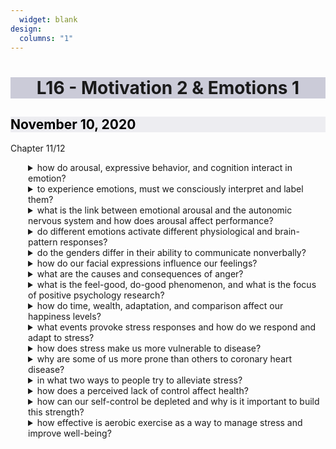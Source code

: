 ```yaml
---
  widget: blank
design:
  columns: "1"
---
```

  <h1 style="background-color: #9999b480; text-align: center;">L16 - Motivation 2 & Emotions 1</h1>
  
  <h2 style="color: black; background-color: #dddde680;"><i class="far fa-calendar-alt"></i> November 10, 2020</h2>
  
  <h7><i class="fas fa-book"></i> Chapter 11/12</h7>
  
  
  
  
  <details ><summary>how do arousal, expressive behavior, and cognition interact in emotion?</summary><!ul id="a0f75683-c52d-400a-9103-a4cc1c89f25c" class="block-color-orange_background toggle"><details ><summary>what are emotions?</summary><div id="975a671e-0ec0-4b6c-9147-3ffa6ce76906" class="">a response of the whole organism, involving physiological arousal, expressive behaviors, and conscious experience</div></details></ul><!ul id="15edcc78-e1cf-46c1-bc09-c1a4a6d55bf6" class="block-color-orange_background toggle"><details ><summary>what is the James-Lange theory?</summary><div id="f1d1a2dc-2d19-4843-aefb-58aa88014a97" class="">the theory that our experiences of emotion is not caused by the conscious perception of an event but rather the conscious perception of the physiological response to the event</div></details></ul><!ul id="7f7215f1-c785-43f1-b9a1-0a2298e026a9" class="block-color-teal_background toggle"><details ><summary>what is the Cannon-Bard theory?</summary><div id="2d118dee-99c0-4d2b-8b21-c874e616cfe1" class="">the theory that physiological and emotional experience occur simultaneously</div></details></ul></details></ul><!ul id="0f26be4c-bd99-49be-8686-851106b86256" class="block-color-teal_background toggle"><details ><summary>to experience emotions, must we consciously interpret and label them?</summary><!ul id="9d1b323c-9701-4b15-9cfe-1ef51f8c7a3d" class="block-color-teal_background toggle"><details ><summary>what is two-factor theory?</summary><div id="e169d72b-ac42-44c1-9c1d-ec32fae73324" class="">the Schachter-singer theory that to experience emotion one must be physically aroused and cognitively label the arousal</div><!ul id="0e7ee624-ee8e-41ce-86b9-d441cec294d1" class="toggle"><details ><summary>what are negative emotions?</summary><div id="0bf35151-d8d2-4aca-a3b6-82cd694ee8b6" class="">linked to the right hemisphere</div></details></ul><!ul id="20d0f522-a6a5-4c63-8083-ffbef898f876" class="toggle"><details ><summary>what are positive emotions?</summary><div id="a5bf3b4c-2b95-4bd2-88b5-378e6130208f" class="">linked to the left hemisphere</div></details></ul></details></ul><!ul id="67684c18-d080-4a6e-8e69-d07f4cede962" class="block-color-teal_background toggle"><details ><summary>does cognition always precede emotion?</summary><div id="850fb5cb-d775-4ffb-9f94-8bea222e7c01" class="">we actually have many emotional reactions apart from our interpretation of a situation</div><!ul id="a8d28a8b-2506-4694-8e93-71c3a21bd7da" class="toggle"><details ><summary>what are the two pathways our emotional responses can follow?</summary><!ul id="8b0b1015-683b-45af-9a5b-60e8480db0d2" class="toggle"><details ><summary>high road?</summary><div id="9391b70d-94b5-4280-86fd-bef44381cfd9" class="">a stimulus would travel to the cortex, then it would be analyzed and labeled before being sent out via the amygdala</div></details></ul><!ul id="d9138d39-b9a8-4a0c-8169-58e768b32f9d" class="toggle"><details ><summary>low road?</summary><div id="dd5c980a-237e-4ad4-8035-15b2324a193e" class="">a stimulus bypasses the cortex and goes straight to the amygdala; we process this outside our state of conscious awareness</div></details></ul></details></ul></details></ul><!ul id="5f8e6b6e-4e7a-4164-b84d-75108c01766f" class="block-color-teal_background toggle"><details ><summary>how is emotional interpretation similar to that of getting a drug?</summary><div id="d1761294-dfb5-4ea7-9d5a-3223c87a7544" class="">the psychological experience depends on whether you&#x27;re aware or not; you can prime your sensory pathways for interpreting the signals from your body</div></details></ul></details></ul><!ul id="73da0049-a78e-46dd-8689-6e1f00b56306" class="block-color-teal_background toggle"><details ><summary>what is the link between emotional arousal and the autonomic nervous system and how does arousal affect performance?</summary><!ul id="5e1226ee-2c3f-4552-8636-1d6422914e94" class="block-color-teal_background toggle"><details ><summary>what is the yerkes-dodson law?</summary><div id="da237ddc-2b45-4328-97d3-609a2eebc33c" class="">arousal affects performance in different ways depending on the task</div><!ul id="803f326f-d0ad-4690-aafa-03724f9dca0d" class="toggle"><details ><summary>what does the autonomic nervous system do in terms of this law?</summary><div id="e35ed54a-5212-4f8e-b665-04ed30313f16" class="">it arouses the body when exposed to a stimulus and calms it down when it passes</div></details></ul></details></ul></details></ul><!ul id="7f3acdb9-8bb6-4de2-8637-f2a3a878253b" class="block-color-teal_background toggle"><details ><summary>do different emotions activate different physiological and brain-pattern responses?</summary><!ul id="5e6ccd90-0bb8-40a5-89b3-fffa8b5c3808" class="block-color-teal_background toggle"><details ><summary>why are women better at sensing emotional cues?</summary><div id="59617669-b222-4c96-b2de-f2b2ed11b5b6" class="">across cultures, women display a greater ability to detect emotions and their nonverbal sensitivity underpins their greater emotional fluency</div></details></ul><!ul id="c673958c-95d3-406d-ab08-0c1712726e89" class="block-color-teal_background toggle"><details ><summary>how do emotions cross cultures?</summary><div id="3a3d42a3-14f1-49ee-b43b-de4847b66cea" class="">in general, our emotional expression and detection systems seem to be biologically based</div></details></ul><!ul id="3116a0a7-5056-4665-a536-ef30cb657c0e" class="block-color-teal_background toggle"><details ><summary>how do facial expressions translate across cultures?</summary><div id="eb92ff47-55af-4e81-82c9-10edd3156711" class="">facial expressions do contain &quot;accents&quot; that can provide clues to the emoter&#x27;s cultural background</div></details></ul></details></ul><!ul id="1aa3fd5b-52f2-41cc-ba32-435626d44979" class="block-color-teal_background toggle"><details ><summary>do the genders differ in their ability to communicate nonverbally?</summary><div id="8f14964a-15f0-4803-b08f-7c7343965527" class="">women generally do surpass men at reading people&#x27;s emotional cues</div><!ul id="790b6d40-2e01-42b9-80ca-c01cb3f207a7" class="toggle"><details ><summary>what helps explain women&#x27;s greater emotional literacy?</summary><div id="d4b41a80-3f2a-4041-b7a5-15ab9232bd02" class="">their nonverbal sensitivity; women are more likely to be empathetic</div></details></ul></details></ul><!ul id="281b4cda-690e-4059-ac56-249ff0c73e2f" class="block-color-teal_background toggle"><details ><summary>how do our facial expressions influence our feelings?</summary><!ul id="c3add9ff-fc9a-4abd-8b4c-4b93639c97b6" class="block-color-teal_background toggle"><details ><summary>what is the facial feedback effect?</summary><div id="627e5664-6671-44cf-adb1-244c7647f9e6" class="">the tendency of facial muscle states to trigger corresponding feelings such as fear, anger, or happiness</div></details></ul><!ul id="72581d48-57a6-4072-b90e-57d027baef66" class="block-color-teal_background toggle"><details ><summary>what is the behavior feedback effect?</summary><div id="a089ca4a-7c7c-4d88-a789-d5fc5cd6dcff" class="">the tendency of behavior to influence our own and others&#x27; thoughts, feelings, and actions</div></details></ul><!ul id="a0e42d79-fcfa-41cd-8aae-d7fda5ef4026" class="block-color-teal_background toggle"><details ><summary>why are emotions inherently social?</summary><div id="1d03f1ac-6b34-44a6-a787-fa61ca9e91e9" class="">Darwin hypothesized that this emotional expression increases the feeling of emotion that is idea for facial feedback </div></details></ul></details></ul><!ul id="9d96a0f6-17ca-4470-b80b-81761785cb96" class="block-color-teal_background toggle"><details ><summary>what are the causes and consequences of anger?</summary><!ul id="9616fb98-5a14-4df8-a201-435a26850dde" class="block-color-teal_background toggle"><details ><summary>what makes us the angriest?</summary><div id="9ebc328d-6b8e-4773-8d03-992a3aa72a78" class="">when someone harms us in an action that is willful, unjustifiable, and avoidable</div></details></ul><!ul id="3cced3c4-0744-4c9b-9f06-388eb074c437" class="block-color-teal_background toggle"><details ><summary>why do we sometimes retaliate against those who have provoked us?</summary><div id="aa5fcc23-8a2b-4901-820f-df4f69ce428e" class="">it can help us calm down, however, the chance of success is only high if the counterattack is correctly directed, justified, and not towards someone who&#x27;s intimidating</div></details></ul><!ul id="57bef3e5-4b5b-418d-b6a8-e1d721b788bc" class="block-color-teal_background toggle"><details ><summary>what is catharsis?</summary><div id="c4a03ec3-80d9-49be-969e-25a3cd872f6c" class="">emotional release; in psychology, the catharsis hypothesis maintains that &quot;releasing&quot; aggressive energy relieves aggressive urges</div><!ul id="30de7c1e-e857-4194-840b-3706d0a490de" class="toggle"><details ><summary>why is acting out our emotions going to increase our experience of them?</summary><div id="845c022f-57d6-4159-9c67-076f86304a0d" class="">this is operant conditioning in which if you&#x27;re successful in enacting your rafe, it&#x27;s going to increase your probability of doing it again AKA NEGATIVE REINFORCEMENT</div></details></ul></details></ul></details></ul><!ul id="0c8f0a0b-de93-4988-be85-b39524ab345e" class="block-color-orange_background toggle"><details ><summary>what is the feel-good, do-good phenomenon, and what is the focus of positive psychology research?</summary><!ul id="9f30a958-affe-4fcb-b64e-d8bf7f5177ad" class="block-color-teal_background toggle"><details ><summary>what is the feel-good do-good phenomenon?</summary><div id="7195585f-8f1a-40a3-b8b1-2c1f4e2f2b1a" class="">people&#x27;s tendency to be helpful when already in a good mood</div></details></ul><!ul id="08c1afbd-ba36-4c9e-8ab7-6e3ee323a081" class="toggle"><details ><summary>what is positive psychology?</summary><div id="d1474ccc-9dcb-4914-a05d-89434304c562" class="">the psychological study of flourishing, with the goals of discovering and promoting strengths and virtues that help individuals and communities to thrive</div></details></ul><!ul id="bc3af681-63b1-406f-a60d-bf606bdf1b7f" class="toggle"><details ><summary>what is subjective well-being?</summary><div id="4e23c1c4-fa03-4987-b979-2a8c56a9a1df" class="">self-perceived happiness of satisfaction with life; used along with measures of objective well-being to evaluate people&#x27;s quality of life</div></details></ul></details></ul><!ul id="c3dc7252-8ebe-4945-8b3a-a283c066fb32" class="block-color-orange_background toggle"><details ><summary>how do time, wealth, adaptation, and comparison affect our happiness levels?</summary><!ul id="7c3fed9f-bfe2-4ff8-8521-e588975c1c0e" class="block-color-teal_background toggle"><details ><summary>what happens to emotions over time?</summary><div id="ee92256c-966a-444c-839d-0e8f829a37b8" class="">ups and downs tend to balance out; we overestimate the duration of our emotions and underestimate our resiliency and capacity to adapt</div></details></ul><!ul id="a1fd63e6-09c9-48c8-b688-42db10904467" class="block-color-teal_background toggle"><details ><summary>what is the mood rebound effect?</summary><div id="13a6a67f-9fd6-43ce-b989-6aa58a71386e" class="">if you have a bad day, the next day is typically better</div></details></ul><!ul id="47b4d19b-86c0-42e9-b485-dad1710c46f2" class="block-color-teal_background toggle"><details ><summary>how do wealth and well-being affect our emotions?</summary><div id="c1ad9152-2656-4ac5-8b23-8a17d3fb2b85" class="">having a way to buy yourself out of hunger and to have a sense of control over your life does buy happiness</div></details></ul><!ul id="82ac89e0-279f-4782-9c9b-de436e1e52e5" class="block-color-red_background toggle"><details ><summary>what are the two psychological phenomena of adaptation and comparison?</summary><!ul id="fc8f4c81-173a-4e7f-892d-4063ad210b3c" class="block-color-orange_background toggle"><details ><summary>what is the adaptation-level phenomenon?</summary><div id="7d1347d4-64fa-4a98-abfa-0af29471674d" class="">our tendency to form judgments relative to a neutral level defined by our prior experience</div></details></ul><!ul id="6ae1cbe1-b931-473f-92ab-cce7a9e66c9b" class="block-color-orange_background toggle"><details ><summary>what is relative deprivation?</summary><div id="3b9394fd-f196-4288-9b01-e5278d18d02d" class="">the perception that once is worse off relative to those with whom one compares oneself</div></details></ul></details></ul><!ul id="1f3b02d4-7752-43e1-adf9-5bf43fc47114" class="block-color-teal_background toggle"><details ><summary>how much of our well-being is under genetic control?</summary><div id="a385f239-2181-4ec6-89b7-5240b7c58495" class="">50%</div></details></ul></details></ul><!ul id="6fa6d267-e5a6-4912-873f-e5a219a72b88" class="block-color-red_background toggle"><details ><summary>what events provoke stress responses and how do we respond and adapt to stress?</summary><!ul id="2ce675e1-b5d6-4d74-86bb-1402e1f09693" class="block-color-teal_background toggle"><details ><summary>what is stress?</summary><div id="c215217f-e669-4399-8bc1-b808cedba217" class="">the process by which we perceive and respond to certain events that we appraise as threatening or challenging; the opposite of happiness</div></details></ul><!ul id="6505ba14-20a8-4079-9967-468c668e5c50" class="block-color-teal_background toggle"><details ><summary>how do catastrophes stress us?</summary><div id="cd872db9-3bec-4cdd-9fe0-a0667227cf2c" class="">usually known as toxic stress, damage to emotional and physical health can be significant after things like hurricanes, floods, or wildfires</div></details></ul><!ul id="a4651ddb-a989-463a-8815-432463a1d4bf" class="block-color-teal_background toggle"><details ><summary>how do significant life changes stress us?</summary><div id="8df203a2-6161-4d78-90ed-d8ae019ad7dc" class="">stress among young adults is the highest</div></details></ul><!ul id="6d611ddb-4449-41b1-8c6c-cb37d9a76d73" class="block-color-teal_background toggle"><details ><summary>how do daily hassles stress us?</summary><div id="bc6455ce-7499-427f-87c6-aee78cc539ac" class="">everyday annoyances add up and take a toll on health and well-being</div></details></ul><!ul id="30136593-b049-48eb-ae4a-0fb6df292579" class="block-color-red_background toggle"><details ><summary>what is general adaptation syndrome (GAS)?</summary><div id="41f48c45-9064-4871-ba25-f29cb2236d00" class="">Selye&#x27;s concept of the body&#x27;s adaptive response to stress in three phases— alarm, resistance, exhaustion</div><!ul id="2c39de3d-89fb-4925-93a9-82f7dfc1875c" class="toggle"><details ><summary>what happens during alarm?</summary><div id="bd80f4fc-2539-4b76-b6a7-8c2257375980" class="">the sympathetic nervous system activates your heart, your blood pressure, and muscles</div></details></ul><!ul id="b87e04c6-5fe3-4d57-bd0d-8f0e1f254163" class="toggle"><details ><summary>what happens during resistance?</summary><div id="35e25932-a58c-4e75-8cd6-98e62cc83063" class="">your adrenal glands pump hormones into the bloodstream in order to cope with the stressor</div></details></ul><!ul id="bc051485-975a-468a-b8c7-dd2fc27c2557" class="toggle"><details ><summary>what happens during exhaustion?</summary><div id="f29f1868-b1e6-4a07-a525-644e7f236a22" class="">you become more vulnerable to illness while your reserves deplete</div></details></ul></details></ul><!ul id="b11c2840-1f59-4964-849a-f9dfe93b7906" class="block-color-teal_background toggle"><details ><summary>what is the tend and befriend response?</summary><div id="92a187a1-e20e-46b9-93de-aefb83eef571" class="">under stress, people often provide support to others and bond with and seek support from others</div></details></ul><!ul id="2cd6bdcd-a576-4c10-8ca7-4ae2a8804966" class="block-color-red_background toggle"><details ><summary>the stress response system: when alerted to a negative, uncontrollable event, our A nervous system arouses us. heart rate and respiration B. blood is diverted from digestion to the skeletal C. the body releases sugar and fat. all this prepares the body for the D response</summary><div id="9c20b3f7-dec0-4921-ab87-a1dd855d45a8" class="">sympathetic; increase; muscles; flight-or-fight</div></details></ul></details></ul><!ul id="68982d0f-8393-45e2-aae7-5758ccc2b3a4" class="block-color-teal_background toggle"><details ><summary>how does stress make us more vulnerable to disease?</summary><!ul id="56d39881-14ab-4543-a378-5c0e8e9faf41" class="block-color-teal_background toggle"><details ><summary>what is health psychology?</summary><div id="81b6fb41-8f65-42d8-809c-737a4e36e413" class="">a subfield of psychology that provides psychology&#x27;s contribution to behavioral medicine</div></details></ul><!ul id="ec775732-2565-4863-8016-78cafbefffeb" class="block-color-teal_background toggle"><details ><summary>what is psychoneuroimmunology?</summary><div id="abf412c5-c741-4aba-ad72-15809a3e7111" class="">the study of how psychological, neural, and endocrine processes together affect the immune system and resulting health</div></details></ul><!ul id="4b5977d2-6ac5-43d5-b4ab-5119d45bd4ab" class="block-color-teal_background toggle"><details ><summary>what general effect does stress have on our overall health?</summary><div id="88100a24-b055-4c9a-ba05-a4fff072bc80" class="">stress tends to reduce our immune system&#x27;s ability to function properly so that higher stress generally leads to greater incidence of physical illness</div></details></ul><!ul id="b5752ece-9ca2-44e6-b512-e6890d7d8304" class="block-color-teal_background toggle"><details ><summary>how does stress relate to HIV?</summary><div id="9884d958-aba8-47a3-b019-8e4ff5ac50c1" class="">stress is correlated with a shorter progression from HIV</div></details></ul></details></ul><!ul id="af6a206f-3b30-4681-aaa5-bc13055787cd" class="block-color-teal_background toggle"><details ><summary>why are some of us more prone than others to coronary heart disease?</summary><!ul id="d0ae6b6f-0406-454d-afab-8ffa40e63873" class="block-color-teal_background toggle"><details ><summary>what is coronary heart disease?</summary><div id="df3fef47-cf2f-43c7-b438-4dd4395220f5" class="">the clogging of the vessels that nourish the heart muscle; the leading cause of death in many developed countries; Type As have twice the rate of heart attacks as Type Bs</div></details></ul><!ul id="61be7db1-36f3-4cbd-95f0-d513537efe8a" class="block-color-teal_background toggle"><details ><summary>what is type A personality?</summary><div id="8bff1f74-6300-4f98-bcbb-d455183b9459" class="">friedman and rosenman&#x27;s terms for competitive, headr-driving, impatient, verbally aggressive, and anger-prone people</div></details></ul><!ul id="b2a116f9-3465-4a25-93cf-3ebcba9ac0e3" class="block-color-teal_background toggle"><details ><summary>what is type B personality?</summary><div id="621ae941-5faf-498a-aa82-22366a784bcb" class="">relaxed and easy-going people</div></details></ul></details></ul><!ul id="a1d03148-b0cb-4743-8276-8171d2be971f" class="block-color-teal_background toggle"><details ><summary>in what two ways to people try to alleviate stress?</summary><!ul id="fb17889f-b13e-4ed7-85ab-8738fc790086" class="block-color-teal_background toggle"><details ><summary>what is coping?</summary><div id="639ebc16-9f71-4009-bf5c-4ab083525449" class="">alleviating stress using emotional, cognitive, or behavioral methods</div></details></ul><!ul id="b238ca22-a71a-4696-b9d7-c00f006674d2" class="block-color-teal_background toggle"><details ><summary>what is problem-focused coping?</summary><div id="524a2555-c9e4-4d62-ac2d-6c208f921e40" class="">attempting to alleviate stress directly; changing the stressor or the way we interact with the stressor</div></details></ul><!ul id="af7eebd8-2687-4970-8fbe-813f0a649886" class="block-color-teal_background toggle"><details ><summary>what is emotion-focused coping?</summary><div id="d5c8ef06-d8d9-4c51-b520-40109e1b17e7" class="">attempting to alleviate stress by avoiding or ignoring a stressor and attending to emotional needs related to our stress reaction</div></details></ul></details></ul><!ul id="b8a14e01-f27f-4c1a-8b68-d958d60c96e0" class="block-color-teal_background toggle"><details ><summary>how does a perceived lack of control affect health?</summary><!ul id="0f203274-78a5-4400-b836-eab689d36238" class="block-color-teal_background toggle"><details ><summary>what is learned helplessness?</summary><div id="60856f74-93c4-4584-b2f8-84903c9df34c" class="">the hopelessness and passive resignation an animal or human learns when unable to avoid repeated aversive events</div></details></ul><!ul id="72dc3077-be35-4aed-b612-4505ac8303a3" class="block-color-teal_background toggle"><details ><summary>what is external locus of control?</summary><div id="399ad469-9069-4f9b-93b3-8983a41038da" class="">the perception that chance or outside forces beyond our personal control determine our fate</div></details></ul><!ul id="18bf7e09-a17b-4491-ac43-b2680a91c93b" class="block-color-teal_background toggle"><details ><summary>what is internal locus of control?</summary><div id="783ea595-6784-4f28-b043-8a1af83fb7a9" class="">the perception that we control our own fate</div></details></ul></details></ul><!ul id="885f462a-99bc-49d2-86b1-ab845db0f30c" class="block-color-teal_background toggle"><details ><summary>how can our self-control be depleted and why is it important to build this strength?</summary><!ul id="30d740d0-9df4-486f-b299-5142051ca9dc" class="block-color-teal_background toggle"><details ><summary>what is self-control?</summary><div id="cdde06b4-e9ff-4009-8a36-98b3f6105e76" class="">the ability to control impulses and delay short-term gratification for greater long-term rewards</div></details></ul></details></ul><!ul id="aa568ebb-40aa-4293-aa01-76ee8488c010" class="block-color-teal_background toggle"><details ><summary>how effective is aerobic exercise as a way to manage stress and improve well-being?</summary><!ul id="5620db83-1c98-4c00-a5a7-b4776e963afc" class="toggle"><details ><summary>what is aerobic exercise?</summary><div id="e9a1a96e-4c0a-42b5-9928-6e599f78db7d" class="">sustained exercise that increases heart and lung fitness</div></details>
  
  
  
  <style>
  details>*{
    margin-left: 2em;
  }
details div{
  margin-left: 4em;
}
</style>